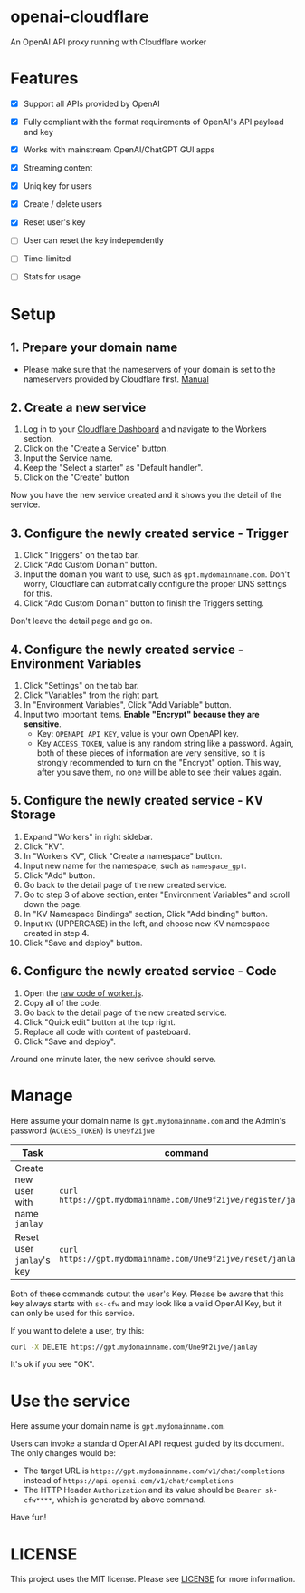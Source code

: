 # openai-cloudflare
An OpenAI API proxy running with Cloudflare worker

# Features
- [x] Support all APIs provided by OpenAI
- [x] Fully compliant with the format requirements of OpenAI's API payload and key
- [x] Works with mainstream OpenAI/ChatGPT GUI apps
- [x] Streaming content
- [x] Uniq key for users
- [x] Create / delete users
- [x] Reset user's key
- [ ] User can reset the key independently
- [ ] Time-limited
- [ ] Stats for usage


# Setup
## 1. Prepare your domain name
- Please make sure that the nameservers of your domain is set to the nameservers provided by Cloudflare first. [Manual](https://developers.cloudflare.com/dns/zone-setups/full-setup/setup/)

## 2. Create a new service
1. Log in to your [Cloudflare Dashboard](https://dash.cloudflare.com/) and navigate to the Workers section.
2. Click on the "Create a Service" button.
3. Input the Service name.
4. Keep the "Select a starter" as "Default handler".
5. Click on the "Create" button

Now you have the new service created and it shows you the detail of the service.

## 3. Configure the newly created service - Trigger
1. Click "Triggers" on the tab bar.
2. Click "Add Custom Domain" button.
3. Input the domain you want to use, such as `gpt.mydomainname.com`. Don't worry, Cloudflare can automatically configure the proper DNS settings for this.
4. Click "Add Custom Domain" button to finish the Triggers setting.

Don't leave the detail page and go on.

## 4. Configure the newly created service - Environment Variables
1. Click "Settings" on the tab bar.
2. Click "Variables" from the right part.
3. In "Environment Variables", Click "Add Variable" button.
4. Input two important items. **Enable "Encrypt" because they are sensitive**.
   - Key: `OPENAPI_API_KEY`, value is your own OpenAPI key.
   - Key `ACCESS_TOKEN`, value is any random string like a password.
   Again, both of these pieces of information are very sensitive, so it is strongly recommended to turn on the "Encrypt" option. This way, after you save them, no one will be able to see their values again.

## 5. Configure the newly created service - KV Storage
1. Expand "Workers" in right sidebar.
2. Click "KV".
3. In "Workers KV", Click "Create a namespace" button.
4. Input new name for the namespace, such as `namespace_gpt`.
5. Click "Add" button.
6. Go back to the detail page of the new created service.
7. Go to step 3 of above section, enter "Environment Variables" and scroll down the page.
8. In "KV Namespace Bindings" section, Click "Add binding" button.
9. Input `KV` (UPPERCASE) in the left, and choose new KV namespace created in step 4.
10. Click "Save and deploy" button.

## 6. Configure the newly created service - Code
1. Open the [raw code of worker.js](https://raw.githubusercontent.com/janlay/openai-cloudflare/master/worker.js).
2. Copy all of the code.
3. Go back to the detail page of the new created service.
4. Click "Quick edit" button at the top right.
5. Replace all code with content of pasteboard.
6. Click "Save and deploy".

Around one minute later, the new serivce should serve.

# Manage
Here assume your domain name is `gpt.mydomainname.com` and the Admin's password (`ACCESS_TOKEN`) is `Une9f2ijwe`

| Task  | command |
| ------------- | ------------- |
| Create new user with name `janlay`  | `curl https://gpt.mydomainname.com/Une9f2ijwe/register/janlay`  |
| Reset user `janlay`'s key  | `curl https://gpt.mydomainname.com/Une9f2ijwe/reset/janlay`  |

Both of these commands output the user's Key. Please be aware that this key always starts with `sk-cfw` and may look like a valid OpenAI Key, but it can only be used for this service.

If you want to delete a user, try this:
```bash
curl -X DELETE https://gpt.mydomainname.com/Une9f2ijwe/janlay
```
It's ok if you see "OK".

# Use the service
Here assume your domain name is `gpt.mydomainname.com`.

Users can invoke a standard OpenAI API request guided by its document. The only changes would be:
- The target URL is `https://gpt.mydomainname.com/v1/chat/completions` instead of `https://api.openai.com/v1/chat/completions`
- The HTTP Header `Authorization` and its value should be `Bearer sk-cfw****`, which is generated by above command.

Have fun!

# LICENSE
This project uses the MIT license. Please see [LICENSE](https://github.com/janlay/openai-cloudflare/blob/master/LICENSE) for more information.
